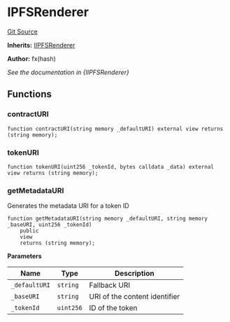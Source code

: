 # IPFSRenderer
[Git Source](https://github.com/fxhash/fxhash-evm-contracts/blob/3196ec292bff15f41085b94e4b488f73ce88013c/src/renderers/IPFSRenderer.sol)

**Inherits:**
[IIPFSRenderer](/src/interfaces/IIPFSRenderer.sol/interface.IIPFSRenderer.md)

**Author:**
fx(hash)

*See the documentation in {IIPFSRenderer}*


## Functions
### contractURI


```solidity
function contractURI(string memory _defaultURI) external view returns (string memory);
```

### tokenURI


```solidity
function tokenURI(uint256 _tokenId, bytes calldata _data) external view returns (string memory);
```

### getMetadataURI

Generates the metadata URI for a token ID


```solidity
function getMetadataURI(string memory _defaultURI, string memory _baseURI, uint256 _tokenId)
    public
    view
    returns (string memory);
```
**Parameters**

|Name|Type|Description|
|----|----|-----------|
|`_defaultURI`|`string`|Fallback URI|
|`_baseURI`|`string`|URI of the content identifier|
|`_tokenId`|`uint256`|ID of the token|


